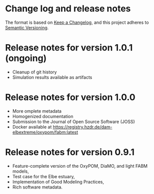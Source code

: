 <!--
SPDX-FileCopyrightText: 2025 Helmholtz-Zentrum hereon GmbH
SPDX-License-Identifier: CC0-1.0
SPDX-FileContributor: Carsten Lemmen <carsten.lemmen@hereon.de>
-->

# Change log and release notes

The format is based on [Keep a Changelog](https://keepachangelog.com/en/1.1.0/),
and this project adheres to [Semantic Versioning](https://semver.org/spec/v2.0.0.html).

# Release notes for version 1.0.1 (ongoing)

- Cleanup of git history
- Simulation results available as artifacts

# Release notes for version 1.0.0

- More omplete metadata
- Homogenized documentation
- Submission to the Journal of Open Source Software (JOSS)
- Docker available at https://registry.hzdr.de/dam-elbextreme/oxypom/fabm:latest

# Release notes for version 0.9.1

- Feature-complete version of the OxyPOM, DiaMO, and light FABM models,
- Test case for the Elbe estuary,
- Implementation of Good Modeling Practices,
- Rich software metadata.
